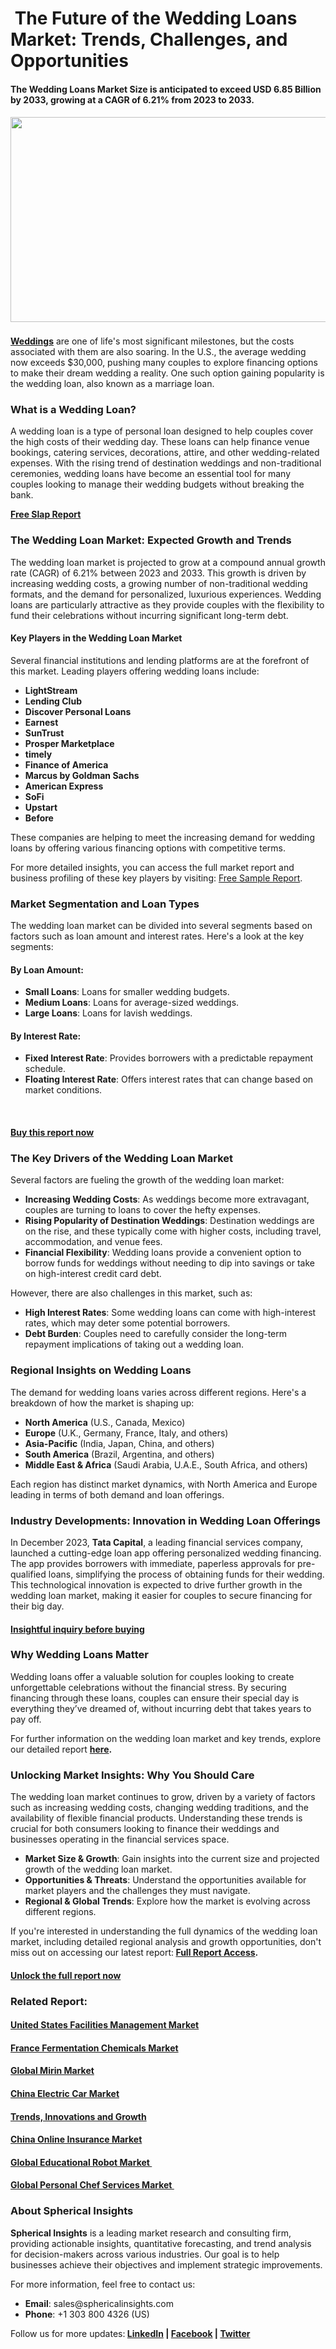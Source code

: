 <h1>&nbsp;<strong>The Future of the Wedding Loans Market: Trends, Challenges, and Opportunities</strong></h1>
<h4><strong>The Wedding Loans Market Size is anticipated to exceed USD 6.85 Billion by 2033, growing at a CAGR of 6.21% from 2023 to 2033.</strong></h4>
<h4 style="text-align: center;"><img src="https://vipon.s3.amazonaws.com/img/257967e8792d84fcba11bfb2c9a55da991c79be311de6b.png" alt="" width="562" height="328" /><strong><br /></strong></h4>
<p><a href="https://www.sphericalinsights.com/reports/wedding-loans-market" target="_blank" rel="noopener"><strong>Weddings</strong></a>&nbsp;are one of life's most significant milestones, but the costs associated with them are also soaring. In the U.S., the average wedding now exceeds $30,000, pushing many couples to explore financing options to make their dream wedding a reality. One such option gaining popularity is the wedding loan, also known as a marriage loan.</p>
<h3>What is a Wedding Loan?</h3>
<p>A wedding loan is a type of personal loan designed to help couples cover the high costs of their wedding day. These loans can help finance venue bookings, catering services, decorations, attire, and other wedding-related expenses. With the rising trend of destination weddings and non-traditional ceremonies, wedding loans have become an essential tool for many couples looking to manage their wedding budgets without breaking the bank.</p>
<p><strong><a href="https://www.sphericalinsights.com/request-sample/7746" target="_blank" rel="noopener"><span style="vertical-align: inherit;"><span style="vertical-align: inherit;">Free Slap Report</span></span></a></strong></p>
<h3>The Wedding Loan Market: Expected Growth and Trends</h3>
<p>The wedding loan market is projected to grow at a compound annual growth rate (CAGR) of 6.21% between 2023 and 2033. This growth is driven by increasing wedding costs, a growing number of non-traditional wedding formats, and the demand for personalized, luxurious experiences. Wedding loans are particularly attractive as they provide couples with the flexibility to fund their celebrations without incurring significant long-term debt.</p>
<h4>Key Players in the Wedding Loan Market</h4>
<p>Several financial institutions and lending platforms are at the forefront of this market. Leading players offering wedding loans include:</p>
<ul>
<li><strong>LightStream</strong></li>
<li><strong>Lending Club</strong></li>
<li><strong>Discover Personal Loans</strong></li>
<li><strong>Earnest</strong></li>
<li><strong>SunTrust</strong></li>
<li><strong>Prosper Marketplace</strong></li>
<li><strong><span style="vertical-align: inherit;"><span style="vertical-align: inherit;">timely</span></span></strong></li>
<li><strong>Finance of America</strong></li>
<li><strong>Marcus by Goldman Sachs</strong></li>
<li><strong>American Express</strong></li>
<li><strong>SoFi</strong></li>
<li><strong>Upstart</strong></li>
<li><strong><span style="vertical-align: inherit;"><span style="vertical-align: inherit;">Before</span></span></strong></li>
</ul>
<p>These companies are helping to meet the increasing demand for wedding loans by offering various financing options with competitive terms.</p>
<p>For more detailed insights, you can access the full market report and business profiling of these key players by visiting:&nbsp;<a href="https://www.sphericalinsights.com/request-sample/7746" target="_new" rel="noopener">Free Sample Report</a>.</p>
<h3>Market Segmentation and Loan Types</h3>
<p>The wedding loan market can be divided into several segments based on factors such as loan amount and interest rates. Here's a look at the key segments:</p>
<h4>By Loan Amount:</h4>
<ul>
<li><strong>Small Loans</strong>: Loans for smaller wedding budgets.</li>
<li><strong>Medium Loans</strong>: Loans for average-sized weddings.</li>
<li><strong>Large Loans</strong>: Loans for lavish weddings.</li>
</ul>
<h4>By Interest Rate:</h4>
<ul>
<li><strong>Fixed Interest Rate</strong>: Provides borrowers with a predictable repayment schedule.</li>
<li><strong>Floating Interest Rate</strong>: Offers interest rates that can change based on market conditions.</li>
</ul>
<p>&nbsp;</p>
<h4><a href="https://www.sphericalinsights.com/checkout/7746" target="_blank" rel="noopener">Buy this report now</a></h4>
<h3>The Key Drivers of the Wedding Loan Market</h3>
<p>Several factors are fueling the growth of the wedding loan market:</p>
<ul>
<li><strong>Increasing Wedding Costs</strong>: As weddings become more extravagant, couples are turning to loans to cover the hefty expenses.</li>
<li><strong>Rising Popularity of Destination Weddings</strong>: Destination weddings are on the rise, and these typically come with higher costs, including travel, accommodation, and venue fees.</li>
<li><strong>Financial Flexibility</strong>: Wedding loans provide a convenient option to borrow funds for weddings without needing to dip into savings or take on high-interest credit card debt.</li>
</ul>
<p>However, there are also challenges in this market, such as:</p>
<ul>
<li><strong>High Interest Rates</strong>: Some wedding loans can come with high-interest rates, which may deter some potential borrowers.</li>
<li><strong>Debt Burden</strong>: Couples need to carefully consider the long-term repayment implications of taking out a wedding loan.</li>
</ul>
<h3>Regional Insights on Wedding Loans</h3>
<p>The demand for wedding loans varies across different regions. Here's a breakdown of how the market is shaping up:</p>
<ul>
<li><strong>North America</strong>&nbsp;(U.S., Canada, Mexico)</li>
<li><strong>Europe</strong>&nbsp;(U.K., Germany, France, Italy, and others)</li>
<li><strong>Asia-Pacific</strong>&nbsp;(India, Japan, China, and others)</li>
<li><strong>South America</strong>&nbsp;(Brazil, Argentina, and others)</li>
<li><strong>Middle East &amp; Africa</strong>&nbsp;(Saudi Arabia, U.A.E., South Africa, and others)</li>
</ul>
<p>Each region has distinct market dynamics, with North America and Europe leading in terms of both demand and loan offerings.</p>
<h3>Industry Developments: Innovation in Wedding Loan Offerings</h3>
<p>In December 2023,&nbsp;<strong>Tata Capital</strong>, a leading financial services company, launched a cutting-edge loan app offering personalized wedding financing. The app provides borrowers with immediate, paperless approvals for pre-qualified loans, simplifying the process of obtaining funds for their wedding. This technological innovation is expected to drive further growth in the wedding loan market, making it easier for couples to secure financing for their big day.</p>
<h4><a href="https://www.sphericalinsights.com/inquiry-before-buying/7746" target="_blank" rel="noopener">Insightful inquiry before buying</a></h4>
<h3>Why Wedding Loans Matter</h3>
<p>Wedding loans offer a valuable solution for couples looking to create unforgettable celebrations without the financial stress. By securing financing through these loans, couples can ensure their special day is everything they&rsquo;ve dreamed of, without incurring debt that takes years to pay off.</p>
<p>For further information on the wedding loan market and key trends, explore our detailed report&nbsp;<strong><a href="https://www.sphericalinsights.com/reports/wedding-loans-market" target="_new" rel="noopener">here</a>.</strong></p>
<h3>Unlocking Market Insights: Why You Should Care</h3>
<p>The wedding loan market continues to grow, driven by a variety of factors such as increasing wedding costs, changing wedding traditions, and the availability of flexible financial products. Understanding these trends is crucial for both consumers looking to finance their weddings and businesses operating in the financial services space.</p>
<ul>
<li><strong>Market Size &amp; Growth</strong>: Gain insights into the current size and projected growth of the wedding loan market.</li>
<li><strong>Opportunities &amp; Threats</strong>: Understand the opportunities available for market players and the challenges they must navigate.</li>
<li><strong>Regional &amp; Global Trends</strong>: Explore how the market is evolving across different regions.</li>
</ul>
<p>If you're interested in understanding the full dynamics of the wedding loan market, including detailed regional analysis and growth opportunities, don't miss out on accessing our latest report:<strong>&nbsp;<a href="https://www.sphericalinsights.com/checkout/7746" target="_new" rel="noopener">Full Report Access</a>.</strong></p>
<h4><a href="https://www.sphericalinsights.com/reports/wedding-loans-market" target="_blank" rel="noopener">Unlock the full report now</a></h4>
<h3>Related Report:</h3>
<h4 class="news-post-title"><a href="https://www.sphericalinsights.com/fr/reports/united-states-facility-management-market" target="_blank" rel="noopener">United States Facilities Management Market</a></h4>
<h4 class="news-post-title"><a href="https://www.sphericalinsights.com/fr/reports/france-fermentation-chemicals-market" target="_blank" rel="noopener">France Fermentation Chemicals Market</a></h4>
<h4 class="news-post-title"><a href="https://www.sphericalinsights.com/fr/reports/mirin-market" target="_blank" rel="noopener">Global Mirin Market</a></h4>
<h4 class="news-post-title"><a href="https://www.sphericalinsights.com/de/reports/china-electric-vehicle-market" target="_blank" rel="noopener">China Electric Car Market</a></h4>
<h4 class="news-post-title"><a href="https://www.sphericalinsights.com/de/reports/outdoor-knife-market" target="_blank" rel="noopener">Trends, Innovations and Growth</a></h4>
<h4 class="news-post-title"><a href="https://www.sphericalinsights.com/de/reports/china-online-insurance-market" target="_blank" rel="noopener">China Online Insurance Market</a></h4>
<h4><a href="https://www.globenewswire.com/news-release/2024/09/03/2939254/0/en/Global-Educational-Robot-Market-Size-To-Worth-USD-8-52-Billion-by-2033-CAGR-of-18-2.html" target="_blank" rel="noopener">Global Educational Robot Market&nbsp;</a></h4>
<h4><a href="https://www.globenewswire.com/news-release/2024/09/02/2938952/0/en/Global-Personal-Chef-Services-Market-Size-To-Worth-USD-24-18-Billion-By-2033-CAGR-Of-5-27.html" target="_blank" rel="noopener">Global Personal Chef Services Market&nbsp;</a></h4>
<h3>About Spherical Insights</h3>
<p><strong>Spherical Insights</strong>&nbsp;is a leading market research and consulting firm, providing actionable insights, quantitative forecasting, and trend analysis for decision-makers across various industries. Our goal is to help businesses achieve their objectives and implement strategic improvements.</p>
<p>For more information, feel free to contact us:</p>
<ul>
<li><strong>Email</strong>:&nbsp;<a rel="noopener">sales@sphericalinsights.com</a></li>
<li><strong>Phone</strong>: +1 303 800 4326 (US)</li>
</ul>
<p>Follow us for more updates:<strong>&nbsp;<a href="https://www.linkedin.com" target="_new" rel="noopener">LinkedIn</a>&nbsp;|&nbsp;<a href="https://www.facebook.com" target="_new" rel="noopener">Facebook</a>&nbsp;|&nbsp;<a href="https://twitter.com" target="_new" rel="noopener">Twitter</a></strong></p>
<div>&nbsp;</div>
